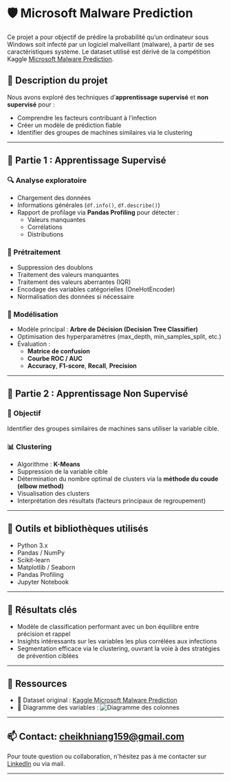 # 🛡️ Microsoft Malware Prediction

Ce projet a pour objectif de prédire la probabilité qu’un ordinateur sous Windows soit infecté par un logiciel malveillant (malware), à partir de ses caractéristiques système. Le dataset utilisé est dérivé de la compétition Kaggle [Microsoft Malware Prediction](https://www.kaggle.com/competitions/microsoft-malware-prediction).

## 📁 Description du projet

Nous avons exploré des techniques d’**apprentissage supervisé** et **non supervisé** pour :

- Comprendre les facteurs contribuant à l’infection
- Créer un modèle de prédiction fiable
- Identifier des groupes de machines similaires via le clustering

---

## 🧪 Partie 1 : Apprentissage Supervisé

### 🔍 Analyse exploratoire
- Chargement des données
- Informations générales (`df.info()`, `df.describe()`)
- Rapport de profilage via **Pandas Profiling** pour détecter :
  - Valeurs manquantes
  - Corrélations
  - Distributions

### 🧹 Prétraitement
- Suppression des doublons
- Traitement des valeurs manquantes
- Traitement des valeurs aberrantes (IQR)
- Encodage des variables catégorielles (OneHotEncoder)
- Normalisation des données si nécessaire

### 🌲 Modélisation
- Modèle principal : **Arbre de Décision (Decision Tree Classifier)**
- Optimisation des hyperparamètres (max_depth, min_samples_split, etc.)
- Évaluation :
  - **Matrice de confusion**
  - **Courbe ROC / AUC**
  - **Accuracy**, **F1-score**, **Recall**, **Precision**

---

## 🤖 Partie 2 : Apprentissage Non Supervisé

### 🎯 Objectif
Identifier des groupes similaires de machines sans utiliser la variable cible.

### 📊 Clustering
- Algorithme : **K-Means**
- Suppression de la variable cible
- Détermination du nombre optimal de clusters via la **méthode du coude (elbow method)**
- Visualisation des clusters
- Interprétation des résultats (facteurs principaux de regroupement)

---

## 🧰 Outils et bibliothèques utilisés

- Python 3.x
- Pandas / NumPy
- Scikit-learn
- Matplotlib / Seaborn
- Pandas Profiling
- Jupyter Notebook

---

## 📌 Résultats clés

- Modèle de classification performant avec un bon équilibre entre précision et rappel
- Insights intéressants sur les variables les plus corrélées aux infections
- Segmentation efficace via le clustering, ouvrant la voie à des stratégies de prévention ciblées

---

## 📎 Ressources

- 📄 Dataset original : [Kaggle Microsoft Malware Prediction](https://www.kaggle.com/competitions/microsoft-malware-prediction)
- 📸 Diagramme des variables : ![Diagramme des colonnes](https://i.imgur.com/hv2Ynyn.jpg)

---

## 📫 Contact: cheikhniang159@gmail.com

Pour toute question ou collaboration, n'hésitez pas à me contacter sur [LinkedIn](https://www.linkedin.com) ou via mail.

---

